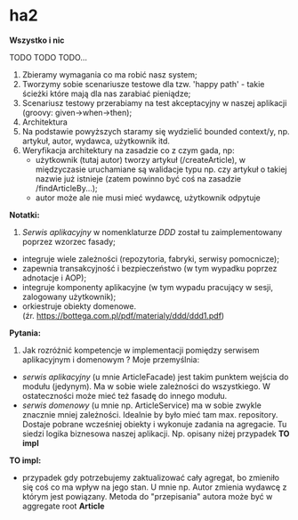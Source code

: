 # ha2

**Wszystko i nic**

TODO TODO TODO...

1. Zbieramy wymagania co ma robić nasz system;
2. Tworzymy sobie scenariusze testowe dla tzw. 'happy path' - takie ścieżki które mają dla nas zarabiać pieniądze;
3. Scenariusz testowy przerabiamy na test akceptacyjny w naszej aplikacji (groovy: given->when->then);
4. Architektura
5. Na podstawie powyższych staramy się wydzielić bounded context/y, np. artykuł, autor, wydawca, użytkownik itd.
6. Weryfikacja architektury na zasadzie co z czym gada, np:
    - użytkownik (tutaj autor) tworzy artykuł (/createArticle), w międzyczasie uruchamiane są walidacje typu np.
    czy artykuł o takiej nazwie już istnieje (zatem powinno być coś na zasadzie /findArticleBy...); 
    - autor może ale nie musi mieć wydawcę, użytkownik odpytuje 
     

**Notatki:**
1. _Serwis aplikacyjny_ w nomenklaturze _DDD_ został tu zaimplementowany poprzez wzorzec fasady;
* integruje wiele zależności (repozytoria, fabryki, serwisy pomocnicze);
* zapewnia transakcyjność i bezpieczeństwo (w tym wypadku poprzez adnotacje i AOP);
* integruje komponenty aplikacyjne (w tym wypadu pracujący w sesji, zalogowany użytkownik);
* orkiestruje obiekty domenowe.  
(źr. <u>https://bottega.com.pl/pdf/materialy/ddd/ddd1.pdf</u>)


**Pytania:**
1. Jak rozróżnić kompetencje w implementacji pomiędzy serwisem aplikacyjnym i domenowym ?
Moje przemyślnia:
- _serwis aplikacyjny_ (u mnie ArticleFacade) jest takim punktem wejścia do modułu (jedynym). 
Ma w sobie wiele zależności do wszystkiego. W ostateczności może mieć też fasadę do innego modułu.
- _serwis domenowy_ (u mnie np. ArticleService) ma w sobie zwykle znacznie mniej zależności. Idealnie 
by było mieć tam max. repository. Dostaje pobrane wcześniej obiekty i wykonuje zadania na agregacie. 
Tu siedzi logika biznesowa naszej aplikacji. Np. opisany niżej przypadek **TO impl**  
 
 
 **TO impl:**
- przypadek gdy potrzebujemy zaktualizować cały agregat, bo zmieniło się coś co ma wpływ na jego stan.
 U mnie np. Autor zmienia wydawcę z którym jest powiązany. Metoda do "przepisania" autora 
 może być w aggregate root **Article** 